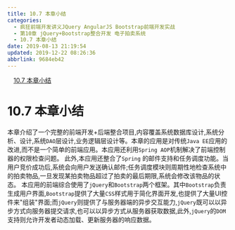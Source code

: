 ```yaml
---
title: 10.7 本章小结
categories: 
  - 疯狂前端开发讲义JQuery AngularJS Bootstrap前端开发实战
  - 第10章 jQuery+Bootstrap整合开发 电子拍卖系统
  - 10.7 本章小结
date: 2019-08-13 21:19:54
updated: 2019-12-22 08:26:36
abbrlink: 9684eb42
---
```

<div id='my_toc'><a href="/JavaReadingNotes/9684eb42/#10-7-本章小结" class="header_1">10.7 本章小结</a><br></div>
<style>.header_1{margin-left: 1em;}.header_2{margin-left: 2em;}.header_3{margin-left: 3em;}.header_4{margin-left: 4em;}.header_5{margin-left: 5em;}.header_6{margin-left: 6em;}</style>
<!--more-->
<script>if (navigator.platform.search('arm')==-1){document.getElementById('my_toc').style.display = 'none';}var e,p = document.getElementsByTagName('p');while (p.length>0) {e = p[0];e.parentElement.removeChild(e);}</script>

<!--end-->
# 10.7 本章小结 #
本章介绍了一个完整的前端开发+后端整合项目,内容覆盖系统数据库设计,系统分析、设计,系统`DAO`层设计,业务逻辑层设计等。本章的应用是对传统`Java EE`应用的改进,而不是一个简单的前端应用。本应用还利用`Spring AOP`机制解决了前端控制器的权限检查问题。
此外,本应用还整合了`Spring` 的邮件支持和任务调度功能。当用户竞价成功后,系统会向用户发送确认邮件;任务调度模块则周期性地检查系统中的拍卖物品,一旦发现某拍卖物品超过了拍卖的最后期限,系统会修改该物品的状态。
本应用的前端综合使用了`jQuery`和`Bootstrap`两个框架。其中`Bootstrap`负责生成用户界面,`Bootstrap`提供了大量`CSS`样式用于简化界面开发,也提供了大量UI控件来"组装"界面;而`jQuery`则提供了与服务器端的异步交互能力,`jQuery`既可以以异步方式向服务器提交请求,也可以以异步方式从服务器获取数据,此外,`jQuery`的`DOM`支持则允许开发者动态加载、更新服务器的响应数据。

